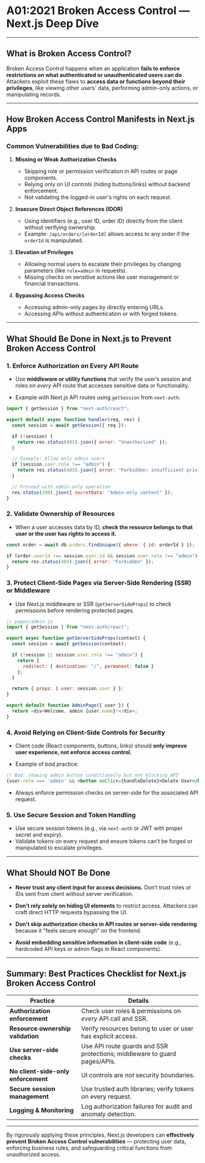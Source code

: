 # A01:2021 Broken Access Control — Next.js Deep Dive

---

## What is Broken Access Control?

Broken Access Control happens when an application **fails to enforce restrictions on what authenticated or unauthenticated users can do**. Attackers exploit these flaws to **access data or functions beyond their privileges**, like viewing other users' data, performing admin-only actions, or manipulating records.

---

## How Broken Access Control Manifests in Next.js Apps

### Common Vulnerabilities due to Bad Coding:

1. **Missing or Weak Authorization Checks**

   * Skipping role or permission verification in API routes or page components.
   * Relying only on UI controls (hiding buttons/links) without backend enforcement.
   * Not validating the logged-in user's rights on each request.

2. **Insecure Direct Object References (IDOR)**

   * Using identifiers (e.g., user ID, order ID) directly from the client without verifying ownership.
   * Example: `/api/orders/[orderId]` allows access to any order if the `orderId` is manipulated.

3. **Elevation of Privileges**

   * Allowing normal users to escalate their privileges by changing parameters (like `role=admin` in requests).
   * Missing checks on sensitive actions like user management or financial transactions.

4. **Bypassing Access Checks**

   * Accessing admin-only pages by directly entering URLs.
   * Accessing APIs without authentication or with forged tokens.

---

## What Should Be Done in Next.js to Prevent Broken Access Control

### 1. **Enforce Authorization on Every API Route**

* Use **middleware or utility functions** that verify the user’s session and roles on *every* API route that accesses sensitive data or functionality.

* Example with Next.js API routes using `getSession` from `next-auth`:

```js
import { getSession } from "next-auth/react";

export default async function handler(req, res) {
  const session = await getSession({ req });

  if (!session) {
    return res.status(401).json({ error: "Unauthorized" });
  }

  // Example: Allow only admin users
  if (session.user.role !== "admin") {
    return res.status(403).json({ error: "Forbidden: insufficient privileges" });
  }

  // Proceed with admin-only operation
  res.status(200).json({ secretData: "Admin-only content" });
}
```

### 2. **Validate Ownership of Resources**

* When a user accesses data by ID, **check the resource belongs to that user or the user has rights to access it.**

```js
const order = await db.orders.findUnique({ where: { id: orderId } });

if (order.userId !== session.user.id && session.user.role !== "admin") {
  return res.status(403).json({ error: "Forbidden" });
}
```

### 3. **Protect Client-Side Pages via Server-Side Rendering (SSR) or Middleware**

* Use Next.js middleware or SSR (`getServerSideProps`) to check permissions before rendering protected pages.

```js
// pages/admin.js
import { getSession } from "next-auth/react";

export async function getServerSideProps(context) {
  const session = await getSession(context);

  if (!session || session.user.role !== "admin") {
    return {
      redirect: { destination: "/", permanent: false }
    };
  }

  return { props: { user: session.user } };
}

export default function AdminPage({ user }) {
  return <div>Welcome, admin {user.name}!</div>;
}
```

### 4. **Avoid Relying on Client-Side Controls for Security**

* Client code (React components, buttons, links) should **only improve user experience, not enforce access control.**

* Example of *bad* practice:

```jsx
// Bad: showing admin button conditionally but not blocking API
{user.role === 'admin' && <button onClick={handleDelete}>Delete User</button>}
```

* Always enforce permission checks on server-side for the associated API request.

### 5. **Use Secure Session and Token Handling**

* Use secure session tokens (e.g., via `next-auth` or JWT with proper secret and expiry).
* Validate tokens on every request and ensure tokens can’t be forged or manipulated to escalate privileges.

---

## What Should NOT Be Done

* **Never trust any client input for access decisions.**
  Don’t trust roles or IDs sent from client without server verification.

* **Don’t rely solely on hiding UI elements** to restrict access.
  Attackers can craft direct HTTP requests bypassing the UI.

* **Don’t skip authorization checks in API routes or server-side rendering** because it "feels secure enough" on the frontend.

* **Avoid embedding sensitive information in client-side code** (e.g., hardcoded API keys or admin flags in React components).

---

## Summary: Best Practices Checklist for Next.js Broken Access Control

| Practice                            | Details                                                                   |
| ----------------------------------- | ------------------------------------------------------------------------- |
| **Authorization enforcement**       | Check user roles & permissions on *every* API call and SSR.               |
| **Resource ownership validation**   | Verify resources belong to user or user has explicit access.              |
| **Use server-side checks**          | Use API route guards and SSR protections; middleware to guard pages/APIs. |
| **No client-side-only enforcement** | UI controls are *not* security boundaries.                                |
| **Secure session management**       | Use trusted auth libraries; verify tokens on every request.               |
| **Logging & Monitoring**            | Log authorization failures for audit and anomaly detection.               |

---

By rigorously applying these principles, Next.js developers can **effectively prevent Broken Access Control vulnerabilities** — protecting user data, enforcing business rules, and safeguarding critical functions from unauthorized access.
